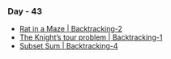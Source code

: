 ### Day - 43

-   [Rat in a Maze | Backtracking-2](https://www.geeksforgeeks.org/rat-in-a-maze-backtracking-2/)
-   [The Knight’s tour problem | Backtracking-1](https://www.geeksforgeeks.org/the-knights-tour-problem-backtracking-1/)
-   [Subset Sum | Backtracking-4](https://www.geeksforgeeks.org/subset-sum-backtracking-4/)
